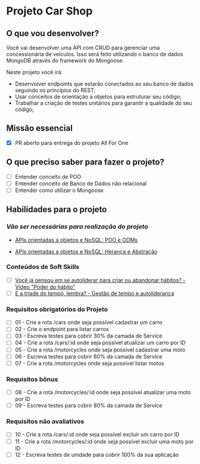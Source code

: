 # Projeto Car Shop

## O que vou desenvolver?

Você vai desenvolver uma API com CRUD para gerenciar uma concessionária de veículos. Isso será feito utilizando o banco de dados MongoDB através do framework do Mongoose.

Neste projeto você irá:

- Desenvolver endpoints que estarão conectados ao seu banco de dados seguindo os princípios do REST;
- Usar conceitos de orientação a objetos para estruturar seu código;
- Trabalhar a criação de testes unitários para garantir a qualidade do seu código;

## Missão essencial

- [X] PR aberto para entrega do projeto All For One

## O que preciso saber para fazer o projeto?

- [ ] Entender conceito de POO
- [ ] Entender conceito de Banco de Dados não relacional
- [ ] Entender como utilizar o Mongoose

## Habilidades para o projeto

### _Vão ser necessárias para realização do projeto_

- [APIs orientadas a objetos e NoSQL: POO e ODMs](https://app.betrybe.com/learn/course/5e938f69-6e32-43b3-9685-c936530fd326/module/94d0e996-1827-4fbc-bc24-c99fb592925b/section/31fdf796-fb5a-4a3f-b1d5-4eadd0ab0147/day/fa158180-d0d0-40d7-83bf-ff7c0c983b10/lesson/453cd880-37f1-4e84-9d69-e31738083558)

- [APIs orientadas a objetos e NoSQL: Herança e Abstração](https://app.betrybe.com/learn/course/5e938f69-6e32-43b3-9685-c936530fd326/module/94d0e996-1827-4fbc-bc24-c99fb592925b/section/31fdf796-fb5a-4a3f-b1d5-4eadd0ab0147/day/d87d8c3f-23f2-429b-b571-265103e6418d/lesson/0ec9c610-f806-4ae2-9104-a982edbf632b)

### Conteúdos de Soft Skills

- [ ] [Você já pensou em se autoliderar para criar ou abandonar hábitos? - Vídeo "Poder do hábito"](https://www.youtube.com/watch?v=9BtrLf6PfYY)
- [ ] [E a tríade do tempo, lembra? - Gestão de tempo e autoliderança](https://app.betrybe.com/learn/course/5e938f69-6e32-43b3-9685-c936530fd326/module/2e0692c9-e226-4e95-860a-b4cad80e3c3c/section/13db8d8e-2dcb-44f1-badf-6616dabbef59/day/e85945dd-855e-47a5-839f-b51cc3fce70e/lesson/f34b3270-2341-48b0-b282-3611457aa0d6)

### Requisitos obrigatórios do Projeto

- [ ] 01 - Crie a rota /cars onde seja possível cadastrar um carro
- [ ] 02 - Crie o endpoint para listar carros
- [ ] 03 - Escreva testes para cobrir 30% da camada de Service
- [ ] 04 - Crie a rota /cars/:id onde seja possível atualizar um carro por ID
- [ ] 05 - Crie a rota /motorcycles onde seja possível cadastrar uma moto
- [ ] 06 - Escreva testes para cobrir 60% da camada de Service
- [ ] 07 - Crie a rota /motorcycles onde seja possível listar motos

### Requisitos bônus

- [ ] 08 - Crie a rota /motorcycles/:id onde seja possível atualizar uma moto por ID
- [ ] 09 - Escreva testes para cobrir 80% da camada de Service

### Requisitos não avaliativos

- [ ] 10 - Crie a rota /cars/:id onde seja possível excluir um carro por ID
- [ ] 11 - Crie a rota /motorcycles/:id onde seja possível excluir uma moto por ID
- [ ] 12 - Escreva testes de unidade para cobrir 100% da sua aplicação
